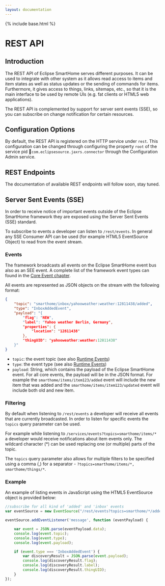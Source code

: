 ```yaml
---
layout: documentation
---
```


{% include base.html %}

# REST API

## Introduction

The REST API of Eclipse SmartHome serves different purposes. It can be used to integrate with other system as it allows read access to items and item states as well as status updates or the sending of commands for items. Furthermore, it gives access to things, links, sitemaps, etc., so that it is the main interface to be used by remote UIs (e.g. fat clients or HTML5 web applications).

The REST API is complemented by support for server sent events (SSE), so you can subscribe  on change notification for certain resources.

## Configuration Options

By default, the REST API is registered on the HTTP service under `rest`. This configuration can be changed through configuring the property `root` of the service pid `com.eclipsesource.jaxrs.connector` through the Configuration Admin service.

## REST Endpoints

The documentation of available REST endpoints will follow soon, stay tuned.


## Server Sent Events (SSE)

In order to receive notice of important events outside of the Eclipse SmartHome framework they are exposed using the Server Sent Events (SSE) standard.

To subscribe to events a developer can listen to `/rest/events`. In general any SSE Consumer API can be used (for example HTML5 EventSource Object) to read from the event stream.

### Events

The framework broadcasts all events on the Eclipse SmartHome event bus also as an SEE event. A complete list of the framework event types can found in the [Core Event chapter](../concepts/events.html).

All events are represented as JSON objects on the stream with the following format:

```json
{
    "topic": "smarthome/inbox/yahooweather:weather:12811438/added",
    "type": "InboxAddedEvent",
    "payload": "{
        "flag": "NEW",
        "label": "Yahoo weather Berlin, Germany",
        "properties": {
            "location": "12811438"
        },
        "thingUID": "yahooweather:weather:12811438"
    }"
}
```

* `topic`: the event topic (see also [Runtime Events](../concepts/events.html))
* `type`: the event type (see also [Runtime Events](../concepts/event-type-definition.html))
* `payload`: String, which contains the payload of the Eclipse SmartHome event. For all core events, the payload will be in the JSON format. For example the `smarthome/items/item123/added` event will include the new item that was added and the `smarthome/items/item123/updated` event will include both old and new item.
  
### Filtering

By default when listening to `/rest/events` a developer will receive all events that are currently broadcasted. In order to listen for specific events the `topics` query parameter can be used.

For example while listening to `/services/events?topics=smarthome/items/*` a developer would receive notifications about item events only. The wildcard character (\*) can be used replacing one (or multiple) parts of the topic.

The `topics` query parameter also allows for multiple filters to be specified using a comma (,) for a separator - `?topics=smarthome/items/*, smarthome/things/*`.

### Example

An example of listing events in JavaScript using the HTML5 EventSource object is provided below:

```js
//subscribe for all kind of 'added' and 'inbox' events
var eventSource = new EventSource("/rest/events?topics=smarthome/*/added,smarthome/inbox/*");

eventSource.addEventListener('message', function (eventPayload) {

    var event = JSON.parse(eventPayload.data);
    console.log(event.topic);
    console.log(event.type);
    console.log(event.payload);

    if (event.type === 'InboxAddedEvent') {
        var discoveryResult = JSON.parse(event.payload);
        console.log(discoveryResult.flag);
        console.log(discoveryResult.label);
        console.log(discoveryResult.thingUID);
    }
});
```






